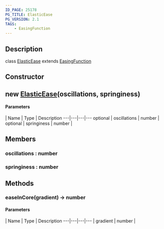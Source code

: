 ```yaml
---
ID_PAGE: 25178
PG_TITLE: ElasticEase
PG_VERSION: 2.1
TAGS:
    - EasingFunction
---
```

## Description

class [ElasticEase](/classes/2.3/ElasticEase) extends [EasingFunction](/classes/2.3/EasingFunction)



## Constructor

##  new [ElasticEase](/classes/2.3/ElasticEase)(oscillations, springiness)



#### Parameters
 | Name | Type | Description
---|---|---|---
optional | oscillations | number |   
optional | springiness | number |   
## Members

### oscillations : number



### springiness : number



## Methods

### easeInCore(gradient) &rarr; number



#### Parameters
 | Name | Type | Description
---|---|---|---
 | gradient | number |   

